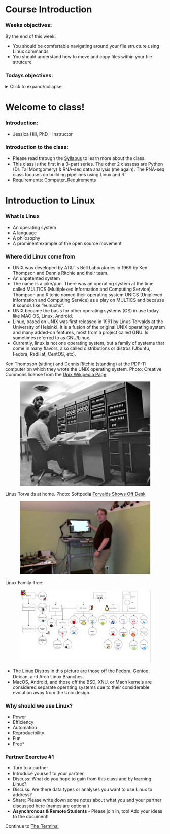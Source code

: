 # Course Introduction

### Weeks objectives: 

By the end of this week: 
- You should be comfertable navigating around your file structure using Linux commands
- You should understand how to move and copy files within your file strutcure 

### Todays objectives: 

<details>
  <summary>Click to expand/collapse</summary>

- **Vocabulary**
  - LINUX
  - Operating system
  - Distribution (distro)
  - GUI
  - Terminal
  - Kernel
  - Shell
  - Comment
  - Directory
  - File
  - Path
  - Parent directory
  - Working directory
  - Sub-directory
  - Home directory
  - Arguments
  - Commands
  - Root
  - Absolute path
  - Relative path

- **Things you should know how to do after this class**
  - Know how to launch the terminal
  - Know that comments come after #
  - Know how to locate your home directory
  - Know how to perform basic navigation into directories using cd
  - Know not to put spaces in names
  - Know how to use TAB for autocomplete
  - Know the difference between an absolute path and a relative path

- **Commands covered**
  - whoami
  - hostname
  - pwd
  - ls
  - date
  - cal
  - touch
  - cd
</details>

# Welcome to class!

### Introduction: 
- Jessica Hill, PhD - Instructor

### Introduction to the class: 
- Please read through the [Syllabus](../../Syllabus.md) to learn more about the class.
- This class is the first in a 3-part series. The other 2 classess are Python (Dr. Tai Montgomery) & RNA-seq data analysis (me again). The RNA-seq class focuses on building pipelines using Linux and R.
- Requirements: [Computer_Requirements](../../Computer_Requirements.md)

# Introduction to Linux

### What is Linux

- An operating system
- A language
- A philosophy
- A prominent example of the open source movement

### Where did Linux come from

- UNIX was developed by AT&T's Bell Laboratories in 1969 by Ken Thompson and Dennis Ritchie and their team.
- An unpatented system
- The name is a joke/pun. There was an operating system at the time called MULTICS (Multiplexed Information and Computing Service). Thompson and Ritchie named their operating system UNICS (Uniplexed Information and Computing Service) as a play on MULTICS and because it sounds like “eunuchs”.
- UNIX became the basis for other operating systems (OS) in use today like MAC OS, Linux, Android.
- Linux, based on UNIX was first released in 1991 by Linus Torvalds at the University of Helsinki. It is a fusion of the original UNIX operating system and many added-on features, most from a project called GNU. Is sometimes referred to as GNU/Linux.
- Currently, linux is not one operating system, but a family of systems that come in many flavors, also called distributions or distros (Ubuntu, Fedora, RedHat, CentOS, etc).

Ken Thompson (sitting) and Dennis Ritchie (standing) at the PDP-11 computer on which they wrote the UNIX operating system. Photo: Creative Commons license from the [Unix Wikipedia Page](https://en.wikipedia.org/wiki/Unix)

<p align="center">
<img width="410" alt="ken_thompson_and_dennis_ritchie_at_pdp-11" src="https://github.com/jesshill/CSU-2025FA-DSCI-510-001_LINUX_as_a_computational_platform/blob/main/Images/ken_thompson_and_dennis_ritchie_at_pdp-11.jpg">
</p>

Linus Torvalds at home. Photo: Softpedia [Torvalds Shows Off Desk](https://news.softpedia.com/news/Linux-Torvalds-Shows-Off-His-Home-Working-Desk-451264.shtml)

<p align="center">
<img width="410" alt="linux-torvalds-shows-off-his-home-working-desk" src="https://github.com/jesshill/CSU-2025FA-DSCI-510-001_LINUX_as_a_computational_platform/blob/main/Images/linux-torvalds-shows-off-his-home-working-desk.jpg">
</p>

Linux Family Tree:

<p align="center">
<img width="410" alt="tree" src="https://github.com/jesshill/CSU-2025FA-DSCI-510-001_LINUX_as_a_computational_platform/blob/main/Images/tree.png">
</p>

- The Linux Distros in this picture are those off the Fedora, Gentoo, Debian, and Arch Linux Branches.
- MacOS, Android, and those off the BSD, XNU, or Mach kernels are considered separate operating systems due to their considerable evolution away from the Unix design.

### Why should we use Linux?

- Power
- Efficiency
- Automation
- Reproducibility
- Fun
- Free*

### Partner Exercise #1

- Turn to a partner
- Introduce yourself to your partner
- Discuss: What do you hope to gain from this class and by learning Linux?
- Discuss: Are there data types or analyses you want to use Linux to address?
- Share: Please write down some notes about what you and your partner discussed here (names are optional)
- **Asynchronous & Remote Students** - Please join in, too! Add your ideas to the document!

Continue to [The_Terminal](The_Terminal.md)
